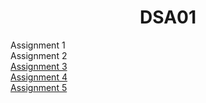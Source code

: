 <h1 align="center"> DSA01 </h1>


Assignment 1 
<br>
Assignment 2
<br>
[Assignment 3](https://github.com/saha-indranil/Linked-List/blob/main/Questions/README3.md)
<br>
[Assignment 4](https://github.com/saha-indranil/Linked-List/blob/main/Questions/README4.md)
<br>
[Assignment 5](https://github.com/saha-indranil/Linked-List/blob/main/Questions/README5.md)
<br>
